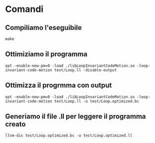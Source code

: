 # Comandi

## Compiliamo l'eseguibile

    make

## Ottimiziamo il programma

    opt -enable-new-pm=0 -load ./libLoopInvariantCodeMotion.so -loop-invariant-code-motion test/Loop.ll -disable-output

## Ottimizza il progrmma con output
    
    opt -enable-new-pm=0 -load ./libLoopInvariantCodeMotion.so -loop-invariant-code-motion test/Loop.ll -o test/Loop.optimized.bc

   
## Generiamo il file .ll per leggere il programma creato
    
    llvm-dis test/Loop.optimized.bc -o test/Loop.optimized.ll